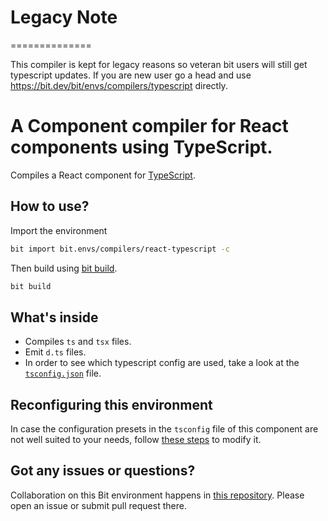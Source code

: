 # Legacy Note 
==============

This compiler is kept for legacy reasons so veteran bit users will still get typescript updates. 
If you are new user go a head and use https://bit.dev/bit/envs/compilers/typescript directly. 

# A Component compiler for React components using TypeScript.
Compiles a React component for [TypeScript](https://www.typescriptlang.org/).

## How to use?

Import the environment
```bash
bit import bit.envs/compilers/react-typescript -c
```

Then build using [bit build](https://docs.bitsrc.io/docs/cli-build.html).
```bash
bit build
```

 ## What's inside

- Compiles `ts` and `tsx` files.
- Emit `d.ts` files.
- In order to see which typescript config are used, take a look at the [`tsconfig.json`](https://bit.dev/bit/envs/compilers/react-typescript/~code#tsconfig.json) file.

## Reconfiguring this environment

In case the configuration presets in the `tsconfig` file of this component are not well suited to your needs, follow [these steps](https://discourse.bit.dev/t/can-i-modify-a-build-test-environments/28) to modify it.

## Got any issues or questions?

Collaboration on this Bit environment happens in [this repository](https://github.com/teambit/bit.envs). Please open an issue or submit pull request there.